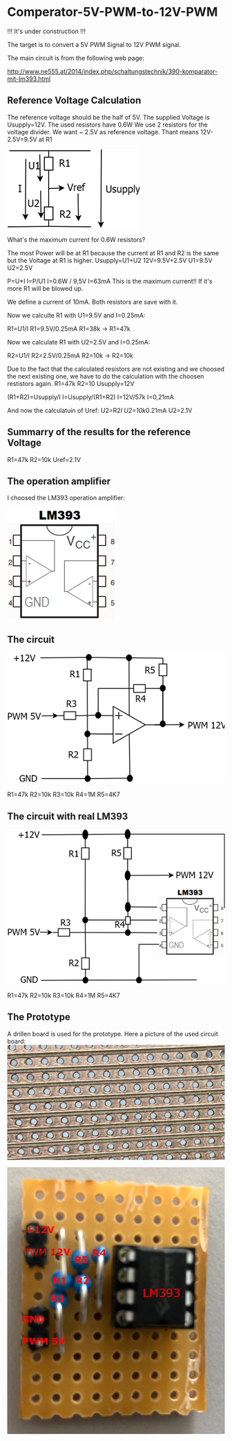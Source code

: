 # Comperator-5V-PWM-to-12V-PWM

!!! It's under construction !!!

The target is to convert a 5V PWM Signal to 12V PWM signal.

The main circuit is from the following web page:

http://www.ne555.at/2014/index.php/schaltungstechnik/390-komparator-mit-lm393.html


## Reference Voltage Calculation

The reference voltage should be the half of 5V.
The supplied Voltage is Usupply=12V.
The used resistors have 0.6W
We use 2 resistors for the voltage divider.
We want ~ 2.5V as reference voltage. Thant means 12V-2.5V=9.5V at R1

![the circuit](https://github.com/InTheCar/Comperator-5V-PWM-to-12V-PWM/blob/main/pictures/Reference%20Voltage.png)

What's the maximum current for 0.6W resistors?

The most Power will be at R1 because the current at R1 and R2 is the same but the Voltage at R1 is higher.
Usupply=U1+U2
12V=9.5V+2.5V
U1=9.5V
U2=2.5V

P=U*I
I=P/U1
I=0.6W / 9,5V
I=63mA
This is the maximum current!! If it's more R1 will be blowed up.

We define a current of 10mA. Both resistors are save with it.

Now we calculte R1 with U1=9.5V and I=0.25mA:

R1=U1/I
R1=9.5V/0.25mA
R1=38k
->
R1=47k

Now we calculate R1 with U2=2.5V and I=0.25mA:

R2=U1/I
R2=2.5V/0.25mA
R2=10k
->
R2=10k

Due to the fact that the calculated resistors are not existing and we choosed the next existing one, we have to do the calculation with the choosen restistors again.
R1=47k
R2=10
Usupply=12V

(R1+R2)=Usupply/I
I=Usupply/(R1+R2)
I=12V/57k
I=0,21mA

And now the calculatuin of Uref:
U2=R2*I
U2=10k*0.21mA
U2=2.1V


## Summarry of the results for the reference Voltage

R1=47k
R2=10k
Uref=2.1V

## The operation amplifier
I choosed the LM393 operation amplifier:

![LM393](https://github.com/InTheCar/Comperator-5V-PWM-to-12V-PWM/blob/main/pictures/LM393.png)

## The circuit
![the circuit](https://github.com/InTheCar/Comperator-5V-PWM-to-12V-PWM/blob/main/pictures/the%20circuit.png)

R1=47k
R2=10k
R3=10k
R4=1M
R5=4K7

## The circuit with real LM393

![the circuit with real LM393](https://github.com/InTheCar/Comperator-5V-PWM-to-12V-PWM/blob/main/pictures/the%20circuit%20with%20real%20LM393.png)

R1=47k
R2=10k
R3=10k
R4=1M
R5=4K7

## The Prototype

A drillen board is used for the prototype.
Here a picture of the used circuit board:
![the circuit board](https://github.com/InTheCar/Comperator-5V-PWM-to-12V-PWM/blob/main/pictures/circuit%20board.png)


![the Prototype](https://github.com/InTheCar/Comperator-5V-PWM-to-12V-PWM/blob/main/pictures/Prototype%20-%20labels.png)





